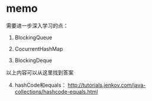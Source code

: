 # memo

需要进一步深入学习的点： 

1. BlockingQueue

2. CocurrentHashMap

3. BlockingDeque

 

以上内容可以从这里找到答案 

 

4. hashCode和equals： http://tutorials.jenkov.com/java-collections/hashcode-equals.html
